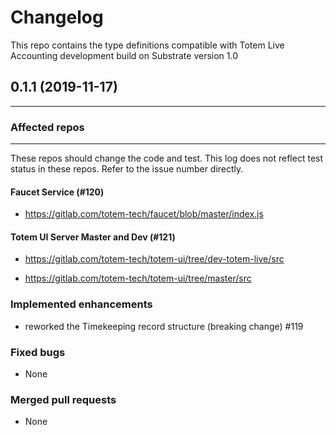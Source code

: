 # Changelog

This repo contains the type definitions compatible with Totem Live Accounting development build on Substrate version 1.0

## 0.1.1 (2019-11-17)

---

### Affected repos

---

These repos should change the code and test. This log does not reflect test status in these repos. Refer to the issue number directly.

#### Faucet Service (#120)

* https://gitlab.com/totem-tech/faucet/blob/master/index.js

#### Totem UI Server Master and Dev (#121)

* https://gitlab.com/totem-tech/totem-ui/tree/dev-totem-live/src

* https://gitlab.com/totem-tech/totem-ui/tree/master/src


### Implemented enhancements

* reworked the Timekeeping record structure (breaking change) #119

### Fixed bugs

* None

### Merged pull requests

* None
